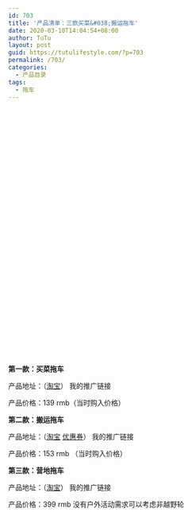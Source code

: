 ```yaml
---
id: 703
title: '产品清单：三款买菜&#038;搬运拖车'
date: 2020-03-10T14:04:54+08:00
author: TuTu
layout: post
guid: https://tutulifestyle.com/?p=703
permalink: /703/
categories:
  - 产品目录
tags:
  - 拖车
---
```

 <figure class="wp-block-embed">

<div class="wp-block-embed__wrapper">
  <div class="smartideo">
    <div class="player" style="width: 100%;height: 500px;">
    </div>
  </div>
</div></figure> 

**第一款：买菜拖车**

产品地址：（[淘宝](https://s.click.taobao.com/t?e=m%3D2%26s%3DK2Vbxtq9l%2BccQipKwQzePOeEDrYVVa64K7Vc7tFgwiHjf2vlNIV67n2h%2Bknls1V%2BWiFs%2FjHb%2BciGKb9cMF0Dpoaeh8sYdjMW8otqJjNa%2BLpj87bWQ%2BtwHKKRHSNVymVgbNt%2BQ9Mb0tem2vAytx9kdPEe6ewAOHoftl8GKerqwNyvOo9eHlwfpPMP2C96eG9Xxg5p7bh%2BFbQ%3D&scm=null&pvid=null&app_pvid=59590_11.92.50.130_532_1583819913555&ptl=floorId%3A17741&originalFloorId%3A17741&app_pvid%3A59590_11.92.50.130_532_1583819913555&union_lens=lensId%3APUB%401583819907%400b0f6818_49f9_170c305e0b4_d50b%40021qhK6F5C6sKLu5pwfL0EWX)） 我的推广链接

产品价格：139 rmb（当时购入价格）

**第二款：搬运拖车**

产品地址：（[淘宝](https://s.click.taobao.com/M5L3fnv) [优惠券](https://s.click.taobao.com/znJ3fnv)） 我的推广链接

产品价格：153 rmb （当时购入价格）

**第三款：营地拖车**

产品地址：（[淘宝](https://s.click.taobao.com/t?e=m%3D2%26s%3DyYQwTJiXimMcQipKwQzePOeEDrYVVa64K7Vc7tFgwiHjf2vlNIV67pLSmGVwVbAfmSMhGfkQJ76GKb9cMF0Dpoaeh8sYdjMW8otqJjNa%2BLpj87bWQ%2BtwHKKRHSNVymVgbNt%2BQ9Mb0tem2vAytx9kdGqqbrxnI01T6PrJOuB0Wcnf12gfyb9eucnaJ16K6zJjPuUKMILxyTw%3D&scm=null&pvid=null&app_pvid=59590_11.26.37.232_534_1583819693107&ptl=floorId%3A17741&originalFloorId%3A17741&app_pvid%3A59590_11.26.37.232_534_1583819693107&union_lens=lensId%3APUB%401583819671%400b0b27d2_8dda_170c3024864_902e%400276paeQRRQ3EyaqgkQjPrRZ)） 我的推广链接

产品价格：399 rmb 没有户外活动需求可以考虑非越野轮